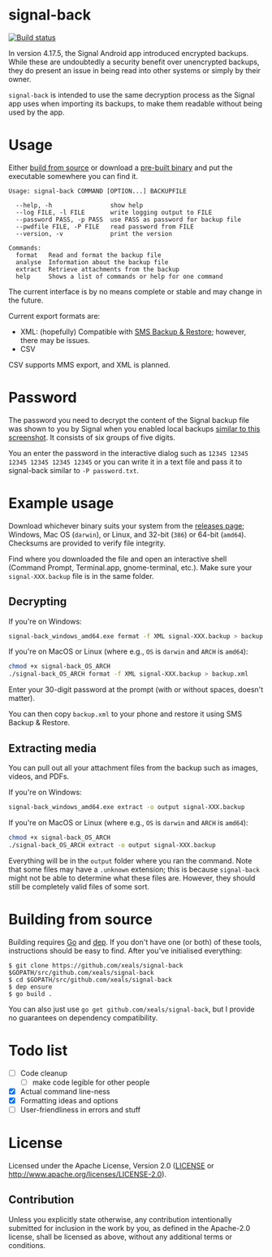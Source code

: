 # signal-back

[![Build status](https://travis-ci.org/xeals/signal-back.svg?branch=master)](https://travis-ci.org/xeals/signal-back)

In version 4.17.5, the Signal Android app introduced encrypted backups. While these are undoubtedly a security benefit over unencrypted backups, they do present an issue in being read into other systems or simply by their owner.

`signal-back` is intended to use the same decryption process as the Signal app uses when importing its backups, to make them readable without being used by the app.

# Usage

Either [build from source](#building-from-source) or download a [pre-built binary](https://github.com/xeals/signal-back/releases) and put the executable somewhere you can find it.

```
Usage: signal-back COMMAND [OPTION...] BACKUPFILE

  --help, -h                show help
  --log FILE, -l FILE       write logging output to FILE
  --password PASS, -p PASS  use PASS as password for backup file
  --pwdfile FILE, -P FILE   read password from FILE
  --version, -v             print the version

Commands:
  format   Read and format the backup file
  analyse  Information about the backup file
  extract  Retrieve attachments from the backup
  help     Shows a list of commands or help for one command
```

The current interface is by no means complete or stable and may change in the future.

Current export formats are:
- XML: (hopefully) Compatible with [SMS Backup & Restore](https://play.google.com/store/apps/details?id=com.riteshsahu.SMSBackupRestore); however, there may be issues.
- CSV

CSV supports MMS export, and XML is planned.

# Password

The password you need to decrypt the content of the Signal backup file was shown to you by Signal when you enabled local backups [similar to this screenshot](https://user-images.githubusercontent.com/8427572/36796616-d9560ee6-1c9d-11e8-8440-99e7f5f2ee03.JPG). It consists of six groups of five digits.

You an enter the password in the interactive dialog such as `12345 12345 12345 12345 12345 12345` or you can write it in a text file and pass it to signal-back similar to `-P password.txt`. 

# Example usage

Download whichever binary suits your system from the [releases page](https://github.com/xeals/signal-back/releases); Windows, Mac OS (`darwin`), or Linux, and 32-bit (`386`) or 64-bit (`amd64`). Checksums are provided to verify file integrity.

Find where you downloaded the file and open an interactive shell (Command Prompt, Terminal.app, gnome-terminal, etc.). Make sure your `signal-XXX.backup` file is in the same folder.

## Decrypting

If you're on Windows:

```sh
signal-back_windows_amd64.exe format -f XML signal-XXX.backup > backup.xml
```

If you're on MacOS or Linux (where e.g., `OS` is `darwin` and `ARCH` is `amd64`):

```sh
chmod +x signal-back_OS_ARCH
./signal-back_OS_ARCH format -f XML signal-XXX.backup > backup.xml
```

Enter your 30-digit password at the prompt (with or without spaces, doesn't matter).

You can then copy `backup.xml` to your phone and restore it using SMS Backup & Restore.

## Extracting media

You can pull out all your attachment files from the backup such as images, videos, and PDFs.

If you're on Windows:

```sh
signal-back_windows_amd64.exe extract -o output signal-XXX.backup
```

If you're on MacOS or Linux (where e.g., `OS` is `darwin` and `ARCH` is `amd64`):

```sh
chmod +x signal-back_OS_ARCH
./signal-back_OS_ARCH extract -o output signal-XXX.backup
```

Everything will be in the `output` folder where you ran the command. Note that some files may have a `.unknown` extension; this is because `signal-back` might not be able to determine what these files are. However, they should still be completely valid files of some sort.

# Building from source

Building requires [Go](https://golang.org) and [dep](https://github.com/golang/dep). If you don't have one (or both) of these tools, instructions should be easy to find. After you've initialised everything:

```
$ git clone https://github.com/xeals/signal-back $GOPATH/src/github.com/xeals/signal-back
$ cd $GOPATH/src/github.com/xeals/signal-back
$ dep ensure
$ go build .
```

You can also just use `go get github.com/xeals/signal-back`, but I provide no guarantees on dependency compatibility.

# Todo list

- [ ] Code cleanup
  - [ ] make code legible for other people
- [x] Actual command line-ness
- [x] Formatting ideas and options
- [ ] User-friendliness in errors and stuff

# License

Licensed under the Apache License, Version 2.0 ([LICENSE](LICENSE)
or http://www.apache.org/licenses/LICENSE-2.0).

## Contribution

Unless you explicitly state otherwise, any contribution intentionally submitted
for inclusion in the work by you, as defined in the Apache-2.0 license, shall be
licensed as above, without any additional terms or conditions.
